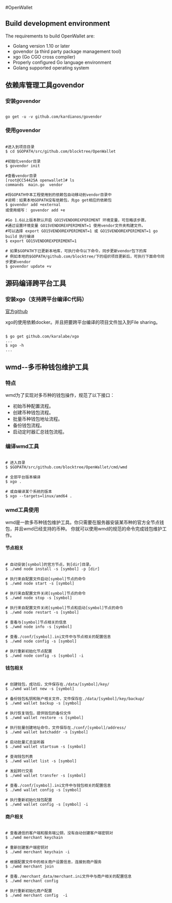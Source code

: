 #OpenWallet

## Build development environment

The requirements to build OpenWallet are:

- Golang version 1.10 or later
- govendor (a third party package management tool)
- xgo (Go CGO cross compiler)
- Properly configured Go language environment
- Golang supported operating system

## 依赖库管理工具govendor

### 安装govendor

```shell

go get -u -v github.com/kardianos/govendor

```

### 使用govendor

```shell

#进入到项目目录
$ cd $GOPATH/src/github.com/blocktree/OpenWallet

#初始化vendor目录
$ govendor init

#查看vendor目录
[root@CC54425A openwallet]# ls
commands  main.go  vendor

#将GOPATH中本工程使用到的依赖包自动移动到vendor目录中
#说明：如果本地GOPATH没有依赖包，先go get相应的依赖包
$ govendor add +external
或使用缩写： govendor add +e

#Go 1.6以上版本默认开启 GO15VENDOREXPERIMENT 环境变量，可忽略该步骤。
#通过设置环境变量 GO15VENDOREXPERIMENT=1 使用vendor文件夹构建文件。
#可以选择 export GO15VENDOREXPERIMENT=1 或 GO15VENDOREXPERIMENT=1 go build 执行编译
$ export GO15VENDOREXPERIMENT=1

# 如果$GOPATH下已更新本地库，可执行命令以下命令，同步更新vendor包下的库
# 例如本地的$GOPATH/github.com/blocktree/下的组织项目更新后，可执行下面命令同步更新vendor
$ govendor update +v

```

## 源码编译跨平台工具

### 安装xgo（支持跨平台编译C代码）

[官方github](https://github.com/karalabe/xgo)

xgo的使用依赖docker。并且把要跨平台编译的项目文件加入到File sharing。

```shell

$ go get github.com/karalabe/xgo
...
$ xgo -h
...

```

## wmd--多币种钱包维护工具

### 特点

wmd为了实现对多币种的钱包操作，规范了以下接口：

- 初始币种配置流程。
- 创建币种钱包流程。
- 批量币种钱包地址流程。
- 备份钱包流程。
- 启动定时器汇总钱包流程。

### 编译wmd工具

```shell

# 进入目录
$ $GOPATH/src/github.com/blocktree/OpenWallet/cmd/wmd

# 全部平台版本编译
$ xgo .

# 或自编译某个系统的版本
$ xgo --targets=linux/amd64 .

```

### wmd工具使用

wmd是一款多币种钱包维护工具。你只需要在服务器安装某币种的官方全节点钱包，并且wmd已经支持的币种。
你就可以使用wmd的规范的命令完成钱包维护工作。

#### 节点相关

```shell

# 自动安装[symbol]的官方节点，到[dir]目录。
$ ./wmd node install -s [symbol] -p [dir]

# 执行来自配置文件启动[symbol]节点的命令
$ ./wmd node start -s [symbol]

# 执行来自配置文件关闭[symbol]节点的命令
$ ./wmd node stop -s [symbol]

# 执行来自配置文件关闭[symbol]节点和启动[symbol]节点的命令
$ ./wmd node restart -s [symbol]

# 查看与[symbol]节点相关的信息
$ ./wmd node info -s [symbol]

# 查看./conf/[symbol].ini文件中与节点相关的配置信息
$ ./wmd node config -s [symbol]

# 执行重新初始化节点配置
$ ./wmd node config -s [symbol] -i

```

#### 钱包相关

```shell

# 创建钱包，成功后，文件保存在./data/[symbol]/key/
$ ./wmd wallet new -s [symbol]

# 备份钱包私钥和账户相关文件，文件保存在./data/[symbol]/key/backup/
$ ./wmd wallet backup -s [symbol]

# 执行恢复钱包，提供钱包的备份文件
$ ./wmd wallet restore -s [symbol]

# 执行批量创建地址命令，文件保存在./conf/[symbol]/address/
$ ./wmd wallet batchaddr -s [symbol]

# 启动批量汇总监听器
$ ./wmd wallet startsum -s [symbol]

# 查询钱包列表
$ ./wmd wallet list -s [symbol]

# 发起转行交易
$ ./wmd wallet transfer -s [symbol]

# 查看./conf/[symbol].ini文件中与钱包相关的配置信息
$ ./wmd wallet config -s [symbol]

# 执行重新初始化钱包配置
$ ./wmd wallet config -s [symbol] -i

```

#### 商户相关

```shell

# 查看通信的客户端和服务端公钥，没有自动创建客户端密钥对
$ ./wmd merchant keychain

# 重新创建客户端密钥对
$ ./wmd merchant keychain -i

# 根据配置文件中的相关商户设置信息，连接到商户服务
$ ./wmd merchant join

# 查看./merchant_data/merchant.ini文件中与商户相关的配置信息
$ ./wmd merchant config

# 执行重新初始化商户配置
$ ./wmd merchant config  -i

```

